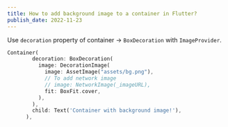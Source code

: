 ```yaml
---
title: How to add background image to a container in Flutter?
publish_date: 2022-11-23
---
```


Use `decoration` property of container -> `BoxDecoration` with `ImageProvider`.

```dart
Container(
        decoration: BoxDecoration(
          image: DecorationImage(
            image: AssetImage("assets/bg.png"),
            // To add network image
            // image: NetworkImage(_imageURL),
            fit: BoxFit.cover,
          ),
        ),
        child: Text('Container with background image!'),
      ),
```

